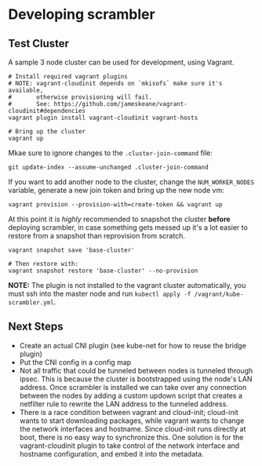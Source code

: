 # Developing scrambler

## Test Cluster

A sample 3 node cluster can be used for development, using Vagrant.

```
# Install required vagrant plugins
# NOTE: vagrant-cloudinit depends on `mkisofs` make sure it's available,
#       otherwise provisioning will fail.
#       See: https://github.com/jameskeane/vagrant-cloudinit#dependencies
vagrant plugin install vagrant-cloudinit vagrant-hosts

# Bring up the cluster
vagrant up
```

Mkae sure to ignore changes to the `.cluster-join-command` file:
```
git update-index --assume-unchanged .cluster-join-command
```

If you want to add another node to the cluster, change the `NUM_WORKER_NODES`
variable, generate a new join token and bring up the new node vm:
```
vagrant provision --provision-with=create-token && vagrant up
```

At this point it is *highly* recommended to snapshot the cluster **before**
deploying scrambler, in case something gets messed up it's a lot easier to
restore from a snapshot than reprovision from scratch.
```
vagrant snapshot save 'base-cluster'

# Then restore with:
vagrant snapshot restore 'base-cluster' --no-provision
```

**NOTE:** The plugin is not installed to the vagrant cluster automatically, you
must ssh into the master node and run `kubectl apply -f /vagrant/kube-scrambler.yml`.

## Next Steps
 - Create an actual CNI plugin (see kube-net for how to reuse the bridge plugin)
 - Put the CNI config in a config map
 - Not all traffic that could be tunneled between nodes is tunneled through
   ipsec. This is because the cluster is bootstrapped using the node's LAN
   address. Once scrambler is installed we can take over any connection between
   the nodes by adding a custom updown script that creates a netfilter rule to
   rewrite the LAN address to the tunneled address.
 - There is a race condition between vagrant and cloud-init; cloud-init wants to
   start downloading packages, while vagrant wants to change the network
   interfaces and hostname. Since cloud-init runs directly at boot, there is
   no easy way to synchronize this.
   One solution is for the vagrant-cloudinit plugin to take control of the
   network interface and hostname configuration, and embed it into the metadata.
